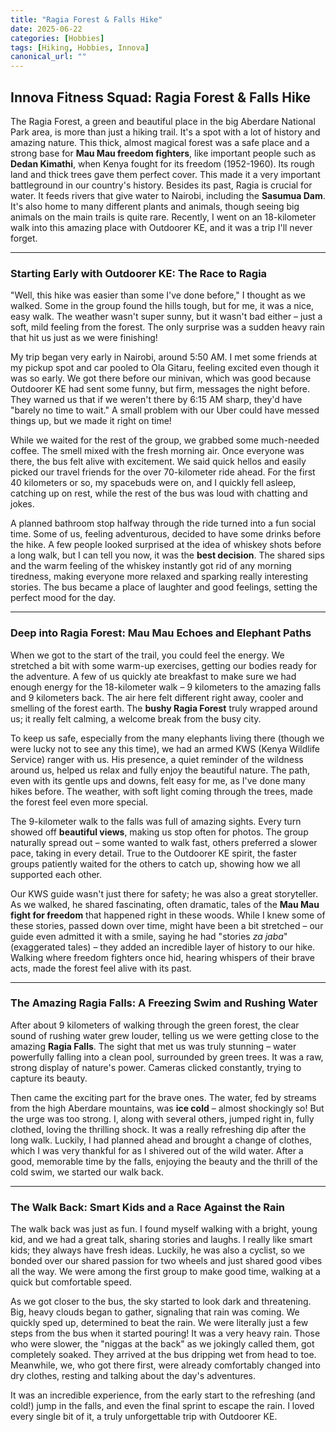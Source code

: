 ```yaml
---
title: "Ragia Forest & Falls Hike"
date: 2025-06-22
categories: [Hobbies]
tags: [Hiking, Hobbies, Innova]
canonical_url: ""
---
```


## Innova Fitness Squad: Ragia Forest & Falls Hike

The Ragia Forest, a green and beautiful place in the big Aberdare National Park area, is more than just a hiking trail. It's a spot with a lot of history and amazing nature. This thick, almost magical forest was a safe place and a strong base for **Mau Mau freedom fighters**, like important people such as **Dedan Kimathi**, when Kenya fought for its freedom (1952-1960). Its rough land and thick trees gave them perfect cover. This made it a very important battleground in our country's history. Besides its past, Ragia is crucial for water. It feeds rivers that give water to Nairobi, including the **Sasumua Dam**. It's also home to many different plants and animals, though seeing big animals on the main trails is quite rare. Recently, I went on an 18-kilometer walk into this amazing place with Outdoorer KE, and it was a trip I'll never forget.

---

### Starting Early with Outdoorer KE: The Race to Ragia

"Well, this hike was easier than some I've done before," I thought as we walked. Some in the group found the hills tough, but for me, it was a nice, easy walk. The weather wasn't super sunny, but it wasn't bad either – just a soft, mild feeling from the forest. The only surprise was a sudden heavy rain that hit us just as we were finishing!

My trip began very early in Nairobi, around 5:50 AM. I met some friends at my pickup spot and car pooled to Ola Gitaru, feeling excited even though it was so early. We got there before our minivan, which was good because Outdoorer KE had sent some funny, but firm, messages the night before. They warned us that if we weren't there by 6:15 AM sharp, they'd have "barely no time to wait." A small problem with our Uber could have messed things up, but we made it right on time!

While we waited for the rest of the group, we grabbed some much-needed coffee. The smell mixed with the fresh morning air. Once everyone was there, the bus felt alive with excitement. We said quick hellos and easily picked our travel friends for the over 70-kilometer ride ahead. For the first 40 kilometers or so, my spacebuds were on, and I quickly fell asleep, catching up on rest, while the rest of the bus was loud with chatting and jokes.

A planned bathroom stop halfway through the ride turned into a fun social time. Some of us, feeling adventurous, decided to have some drinks before the hike. A few people looked surprised at the idea of whiskey shots before a long walk, but I can tell you now, it was the **best decision**. The shared sips and the warm feeling of the whiskey instantly got rid of any morning tiredness, making everyone more relaxed and sparking really interesting stories. The bus became a place of laughter and good feelings, setting the perfect mood for the day.

---

### Deep into Ragia Forest: Mau Mau Echoes and Elephant Paths

When we got to the start of the trail, you could feel the energy. We stretched a bit with some warm-up exercises, getting our bodies ready for the adventure. A few of us quickly ate breakfast to make sure we had enough energy for the 18-kilometer walk – 9 kilometers to the amazing falls and 9 kilometers back. The air here felt different right away, cooler and smelling of the forest earth. The **bushy Ragia Forest** truly wrapped around us; it really felt calming, a welcome break from the busy city.

To keep us safe, especially from the many elephants living there (though we were lucky not to see any this time), we had an armed KWS (Kenya Wildlife Service) ranger with us. His presence, a quiet reminder of the wildness around us, helped us relax and fully enjoy the beautiful nature. The path, even with its gentle ups and downs, felt easy for me, as I've done many hikes before. The weather, with soft light coming through the trees, made the forest feel even more special.

The 9-kilometer walk to the falls was full of amazing sights. Every turn showed off **beautiful views**, making us stop often for photos. The group naturally spread out – some wanted to walk fast, others preferred a slower pace, taking in every detail. True to the Outdoorer KE spirit, the faster groups patiently waited for the others to catch up, showing how we all supported each other.

Our KWS guide wasn't just there for safety; he was also a great storyteller. As we walked, he shared fascinating, often dramatic, tales of the **Mau Mau fight for freedom** that happened right in these woods. While I knew some of these stories, passed down over time, might have been a bit stretched – our guide even admitted it with a smile, saying he had "stories *za jaba*" (exaggerated tales) – they added an incredible layer of history to our hike. Walking where freedom fighters once hid, hearing whispers of their brave acts, made the forest feel alive with its past.

---

### The Amazing Ragia Falls: A Freezing Swim and Rushing Water

After about 9 kilometers of walking through the green forest, the clear sound of rushing water grew louder, telling us we were getting close to the amazing **Ragia Falls**. The sight that met us was truly stunning – water powerfully falling into a clean pool, surrounded by green trees. It was a raw, strong display of nature's power. Cameras clicked constantly, trying to capture its beauty.

Then came the exciting part for the brave ones. The water, fed by streams from the high Aberdare mountains, was **ice cold** – almost shockingly so! But the urge was too strong. I, along with several others, jumped right in, fully clothed, loving the thrilling shock. It was a really refreshing dip after the long walk. Luckily, I had planned ahead and brought a change of clothes, which I was very thankful for as I shivered out of the wild water. After a good, memorable time by the falls, enjoying the beauty and the thrill of the cold swim, we started our walk back.

---

### The Walk Back: Smart Kids and a Race Against the Rain

The walk back was just as fun. I found myself walking with a bright, young kid, and we had a great talk, sharing stories and laughs. I really like smart kids; they always have fresh ideas. Luckily, he was also a cyclist, so we bonded over our shared passion for two wheels and just shared good vibes all the way. We were among the first group to make good time, walking at a quick but comfortable speed.

As we got closer to the bus, the sky started to look dark and threatening. Big, heavy clouds began to gather, signaling that rain was coming. We quickly sped up, determined to beat the rain. We were literally just a few steps from the bus when it started pouring! It was a very heavy rain. Those who were slower, the "niggas at the back" as we jokingly called them, got completely soaked. They arrived at the bus dripping wet from head to toe. Meanwhile, we, who got there first, were already comfortably changed into dry clothes, resting and talking about the day's adventures.

It was an incredible experience, from the early start to the refreshing (and cold!) jump in the falls, and even the final sprint to escape the rain. I loved every single bit of it, a truly unforgettable trip with Outdoorer KE.
